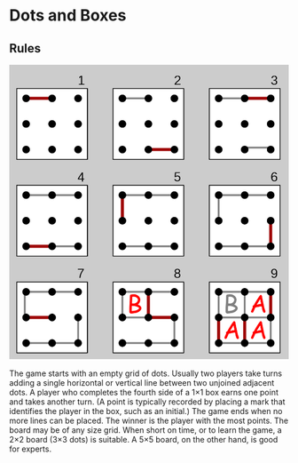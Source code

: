 # Dots and Boxes

## Rules

![Alt text](https://github.com/Gerrtty/DotsAndBoxes/blob/master/box_and_dots.svg.png "border")

The game starts with an empty grid of dots. Usually two players take turns adding a single horizontal or vertical line between two unjoined adjacent dots. A player who completes the fourth side of a 1×1 box earns one point and takes another turn. (A point is typically recorded by placing a mark that identifies the player in the box, such as an initial.) The game ends when no more lines can be placed. The winner is the player with the most points. The board may be of any size grid. When short on time, or to learn the game, a 2×2 board (3×3 dots) is suitable. A 5×5 board, on the other hand, is good for experts.